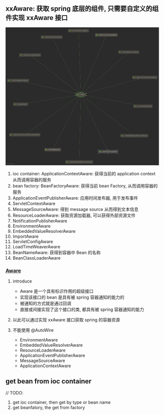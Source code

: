 ## xxAware: 获取 spring 底层的组件, 只需要自定义的组件实现 xxAware 接口

![avatar](/static/image/spring/annotation-aware.png)

1. ioc container: ApplicationContextAware: 获得当前的 application context 从而调用容器的服务
2. bean factory: BeanFactoryAware: 获得当前 bean Factory, 从而调用容器的服务
3. ApplicationEventPublisherAware: 应用时间发布器, 用于发布事件
4. ServletContextAware
5. MessageSourceAware: 得到 message source 从而得到文本信息
6. ResourceLoaderAware: 获取资源加载器, 可以获得外部资源文件
7. NotificationPublisherAware
8. EnvironmentAware
9. EmbeddedValueResolverAware
10. ImportAware
11. ServletConfigAware
12. LoadTimeWeaverAware
13. BeanNameAware: 获得到容器中 Bean 的名称
14. BeanClassLoaderAware

### [Aware](https://www.jianshu.com/p/5865c5c3d0a3)

1. introduce

   - Aware 是一个具有标识作用的超级接口
   - 实现该接口的 bean 是具有被 spring 容器通知的能力的
   - 被通知的方式就是通过回调
   - 直接或间接实现了这个接口的类, 都具有被 spring 容器通知的能力

2. 以此可以通过实现 xxAware 接口获取 spring 的容器资源

3. 不能使用 @AutoWire

   - EnvironmentAware
   - EmbeddedValueResolverAware
   - ResourceLoaderAware
   - ApplicationEventPublisherAware
   - MessageSourceAware
   - ApplicationContextAware

## get bean from ioc container

// TODO:

1. get ioc container, then get by type or bean name
2. get beanfatory, the get from factory
